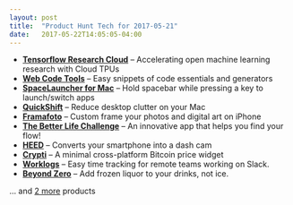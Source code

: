 ```yaml
---
layout: post
title:  "Product Hunt Tech for 2017-05-21"
date:   2017-05-22T14:05:05-04:00
---
```


* **[Tensorflow Research Cloud](https://www.producthunt.com/posts/tensorflow-research-cloud?utm_campaign=producthunt-api&utm_medium=api&utm_source=Application%3A+Daily+Digest+RSS+%28ID%3A+3202%29)** – Accelerating open machine learning research with Cloud TPUs
* **[Web Code Tools](https://www.producthunt.com/posts/web-code-tools-2?utm_campaign=producthunt-api&utm_medium=api&utm_source=Application%3A+Daily+Digest+RSS+%28ID%3A+3202%29)** – Easy snippets of code essentials and generators
* **[SpaceLauncher for Mac](https://www.producthunt.com/posts/spacelauncher-for-mac?utm_campaign=producthunt-api&utm_medium=api&utm_source=Application%3A+Daily+Digest+RSS+%28ID%3A+3202%29)** – Hold spacebar while pressing a key to launch/switch apps
* **[QuickShift](https://www.producthunt.com/posts/quickshift?utm_campaign=producthunt-api&utm_medium=api&utm_source=Application%3A+Daily+Digest+RSS+%28ID%3A+3202%29)** – Reduce desktop clutter on your Mac
* **[Framafoto](https://www.producthunt.com/posts/framafoto?utm_campaign=producthunt-api&utm_medium=api&utm_source=Application%3A+Daily+Digest+RSS+%28ID%3A+3202%29)** – Custom frame your photos and digital art on iPhone
* **[The Better Life Challenge](https://www.producthunt.com/posts/the-better-life-challenge?utm_campaign=producthunt-api&utm_medium=api&utm_source=Application%3A+Daily+Digest+RSS+%28ID%3A+3202%29)** – An innovative app that helps you find your flow!
* **[HEED](https://www.producthunt.com/posts/heed?utm_campaign=producthunt-api&utm_medium=api&utm_source=Application%3A+Daily+Digest+RSS+%28ID%3A+3202%29)** – Converts your smartphone into a dash cam
* **[Crypti](https://www.producthunt.com/posts/crypti?utm_campaign=producthunt-api&utm_medium=api&utm_source=Application%3A+Daily+Digest+RSS+%28ID%3A+3202%29)** – A minimal cross-platform Bitcoin price widget
* **[Worklogs](https://www.producthunt.com/posts/worklogs?utm_campaign=producthunt-api&utm_medium=api&utm_source=Application%3A+Daily+Digest+RSS+%28ID%3A+3202%29)** – Easy time tracking for remote teams working on Slack.
* **[Beyond Zero](https://www.producthunt.com/posts/beyond-zero?utm_campaign=producthunt-api&utm_medium=api&utm_source=Application%3A+Daily+Digest+RSS+%28ID%3A+3202%29)** – Add frozen liquor to your drinks, not ice.

… and [2 more](https://www.producthunt.com/tech) products